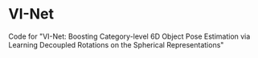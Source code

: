 # VI-Net
Code for "VI-Net: Boosting Category-level 6D Object Pose Estimation via Learning Decoupled Rotations on the Spherical Representations"
